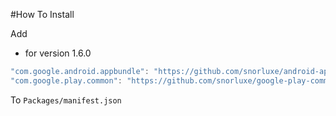 #How To Install

Add 


- for version 1.6.0

```cs
"com.google.android.appbundle": "https://github.com/snorluxe/android-app-bundle.git?path=Assets/_Root#1.6.0",
"com.google.play.common": "https://github.com/snorluxe/google-play-common.git?path=Assets/_Root#1.6.0",
```

To `Packages/manifest.json`